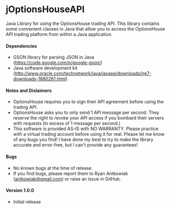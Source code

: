 jOptionsHouseAPI
================

Java Library for using the OptionsHouse trading API.  This library contains some convenient
classes in Java that allow you to access the OptionsHouse API trading platform from
within a Java application.


#### Dependencies ####
* GSON library for parsing JSON in Java (https://code.google.com/p/google-gson/)
* Java software development kit (http://www.oracle.com/technetwork/java/javase/downloads/jre7-downloads-1880261.html)


#### Notes and Dislaimers ####
* OptionsHouse requires you to sign their API agreement before using the
  trading API.
* OptionsHouse asks you to only send 1 API message per second.  They reserve the 
  right to revoke your API access if you bombard their servers with requests (in
  excess of 1 message per second.)
* This software is provided AS-IS with NO WARRANTY.  Please practice with a virtual trading
  account before using it for real.  Please let me know of any bugs you find!  I have done
  my best to try to make the library accurate and error-free, but I can't provide any
  guarantees!

#### Bugs ####
* No known bugs at the time of release.
* If you find bugs, please report them to Ryan Antkowiak (antkowiak@gmail.com)
  or raise an issue in GitHub.


#### Version 1.0.0 ####
* Initial release

